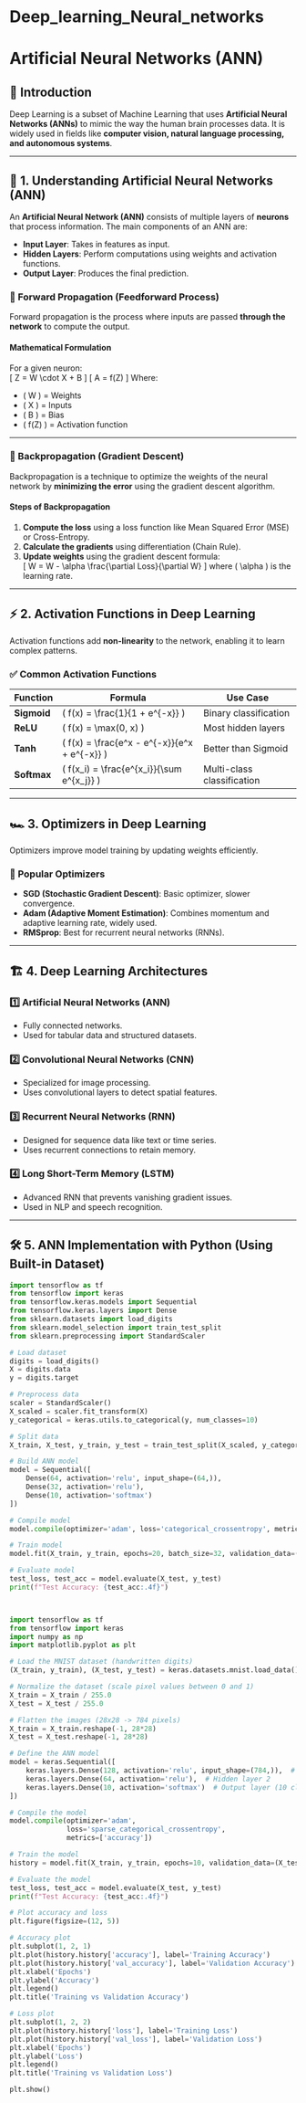# Deep_learning_Neural_networks
# Artificial Neural Networks (ANN)

## 📖 Introduction  
Deep Learning is a subset of Machine Learning that uses **Artificial Neural Networks (ANNs)** to mimic the way the human brain processes data. It is widely used in fields like **computer vision, natural language processing, and autonomous systems**.

---

## 🧠 **1. Understanding Artificial Neural Networks (ANN)**  
An **Artificial Neural Network (ANN)** consists of multiple layers of **neurons** that process information. The main components of an ANN are:  
- **Input Layer**: Takes in features as input.  
- **Hidden Layers**: Perform computations using weights and activation functions.  
- **Output Layer**: Produces the final prediction.  

### **🔗 Forward Propagation (Feedforward Process)**
Forward propagation is the process where inputs are passed **through the network** to compute the output.

#### **Mathematical Formulation**  
For a given neuron:  
\[
Z = W \cdot X + B
\]
\[
A = f(Z)
\]
Where:  
- \( W \) = Weights  
- \( X \) = Inputs  
- \( B \) = Bias  
- \( f(Z) \) = Activation function  

---

### **🔁 Backpropagation (Gradient Descent)**
Backpropagation is a technique to optimize the weights of the neural network by **minimizing the error** using the gradient descent algorithm.

#### **Steps of Backpropagation**  
1. **Compute the loss** using a loss function like Mean Squared Error (MSE) or Cross-Entropy.  
2. **Calculate the gradients** using differentiation (Chain Rule).  
3. **Update weights** using the gradient descent formula:  
   \[
   W = W - \alpha \frac{\partial Loss}{\partial W}
   \]
   where \( \alpha \) is the learning rate.  

---

## ⚡ **2. Activation Functions in Deep Learning**
Activation functions add **non-linearity** to the network, enabling it to learn complex patterns.

### ✅ Common Activation Functions  
| Function | Formula | Use Case |
|----------|---------|----------|
| **Sigmoid** | \( f(x) = \frac{1}{1 + e^{-x}} \) | Binary classification |
| **ReLU** | \( f(x) = \max(0, x) \) | Most hidden layers |
| **Tanh** | \( f(x) = \frac{e^x - e^{-x}}{e^x + e^{-x}} \) | Better than Sigmoid |
| **Softmax** | \( f(x_i) = \frac{e^{x_i}}{\sum e^{x_j}} \) | Multi-class classification |

---

## 🏎️ **3. Optimizers in Deep Learning**
Optimizers improve model training by updating weights efficiently.

### **🚀 Popular Optimizers**
- **SGD (Stochastic Gradient Descent)**: Basic optimizer, slower convergence.  
- **Adam (Adaptive Moment Estimation)**: Combines momentum and adaptive learning rate, widely used.  
- **RMSprop**: Best for recurrent neural networks (RNNs).  

---

## 🏗️ **4. Deep Learning Architectures**
### **1️⃣ Artificial Neural Networks (ANN)**
- Fully connected networks.
- Used for tabular data and structured datasets.

### **2️⃣ Convolutional Neural Networks (CNN)**
- Specialized for image processing.
- Uses convolutional layers to detect spatial features.

### **3️⃣ Recurrent Neural Networks (RNN)**
- Designed for sequence data like text or time series.
- Uses recurrent connections to retain memory.

### **4️⃣ Long Short-Term Memory (LSTM)**
- Advanced RNN that prevents vanishing gradient issues.
- Used in NLP and speech recognition.

---

## 🛠️ **5. ANN Implementation with Python (Using Built-in Dataset)**
```python
import tensorflow as tf
from tensorflow import keras
from tensorflow.keras.models import Sequential
from tensorflow.keras.layers import Dense
from sklearn.datasets import load_digits
from sklearn.model_selection import train_test_split
from sklearn.preprocessing import StandardScaler

# Load dataset
digits = load_digits()
X = digits.data
y = digits.target

# Preprocess data
scaler = StandardScaler()
X_scaled = scaler.fit_transform(X)
y_categorical = keras.utils.to_categorical(y, num_classes=10)

# Split data
X_train, X_test, y_train, y_test = train_test_split(X_scaled, y_categorical, test_size=0.2, random_state=42)

# Build ANN model
model = Sequential([
    Dense(64, activation='relu', input_shape=(64,)),
    Dense(32, activation='relu'),
    Dense(10, activation='softmax')
])

# Compile model
model.compile(optimizer='adam', loss='categorical_crossentropy', metrics=['accuracy'])

# Train model
model.fit(X_train, y_train, epochs=20, batch_size=32, validation_data=(X_test, y_test))

# Evaluate model
test_loss, test_acc = model.evaluate(X_test, y_test)
print(f"Test Accuracy: {test_acc:.4f}")



import tensorflow as tf
from tensorflow import keras
import numpy as np
import matplotlib.pyplot as plt

# Load the MNIST dataset (handwritten digits)
(X_train, y_train), (X_test, y_test) = keras.datasets.mnist.load_data()

# Normalize the dataset (scale pixel values between 0 and 1)
X_train = X_train / 255.0
X_test = X_test / 255.0

# Flatten the images (28x28 -> 784 pixels)
X_train = X_train.reshape(-1, 28*28)
X_test = X_test.reshape(-1, 28*28)

# Define the ANN model
model = keras.Sequential([
    keras.layers.Dense(128, activation='relu', input_shape=(784,)),  # Hidden layer 1
    keras.layers.Dense(64, activation='relu'),  # Hidden layer 2
    keras.layers.Dense(10, activation='softmax')  # Output layer (10 classes)
])

# Compile the model
model.compile(optimizer='adam',
              loss='sparse_categorical_crossentropy',
              metrics=['accuracy'])

# Train the model
history = model.fit(X_train, y_train, epochs=10, validation_data=(X_test, y_test))

# Evaluate the model
test_loss, test_acc = model.evaluate(X_test, y_test)
print(f"Test Accuracy: {test_acc:.4f}")

# Plot accuracy and loss
plt.figure(figsize=(12, 5))

# Accuracy plot
plt.subplot(1, 2, 1)
plt.plot(history.history['accuracy'], label='Training Accuracy')
plt.plot(history.history['val_accuracy'], label='Validation Accuracy')
plt.xlabel('Epochs')
plt.ylabel('Accuracy')
plt.legend()
plt.title('Training vs Validation Accuracy')

# Loss plot
plt.subplot(1, 2, 2)
plt.plot(history.history['loss'], label='Training Loss')
plt.plot(history.history['val_loss'], label='Validation Loss')
plt.xlabel('Epochs')
plt.ylabel('Loss')
plt.legend()
plt.title('Training vs Validation Loss')

plt.show()
